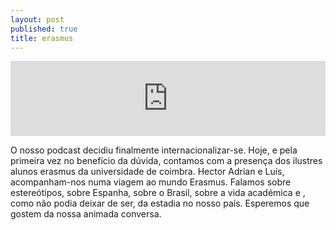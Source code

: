 ```yaml
---
layout: post
published: true
title: erasmus
---
```

<iframe width="100%" height="120" src="https://www.mixcloud.com/widget/iframe/?hide_cover=1&light=1&feed=%2Fbeneficiodaduvida%2Fbenef%C3%ADcio-da-d%C3%BAvida-erasmus%2F" frameborder="0" ></iframe>

O nosso podcast decidiu finalmente internacionalizar-se. Hoje, e pela primeira vez no benefício da dúvida, contamos com a presença dos ilustres alunos erasmus da universidade de coimbra. Hector Adrian e Luís, acompanham-nos numa viagem ao mundo Erasmus. Falamos sobre estereótipos, sobre Espanha, sobre o Brasil, sobre a vida académica e , como não podia deixar de ser, da estadia no nosso país. Esperemos que gostem da nossa animada conversa.
